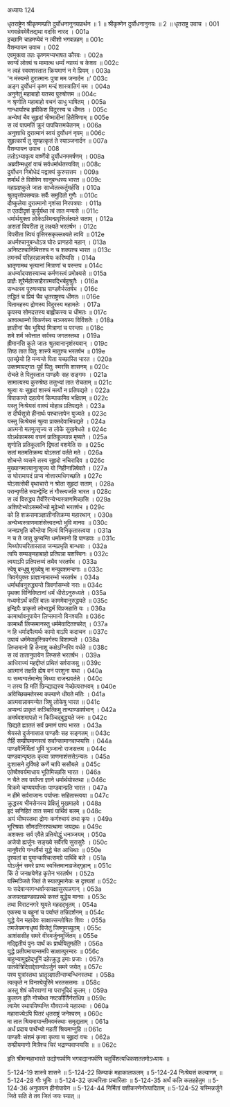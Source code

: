 अध्यायः 124

धृतराष्ट्रेण श्रीकृष्णम्प्रति दुर्योधनानुनयप्रार्थन ॥ 1 ॥ श्रीकृष्णेन दुर्योधनानुनयः ॥ 2 ॥
धृतराष्ट्र उवाच ।	001    
भगवन्नेवमेवैतद्यथा वदसि नारद ।	001a  
इच्छामि चाहमप्येवं न त्वीशो भगवन्नहम् ॥	001c  
वैशम्पायन उवाच ।	002    
एवमुक्त्वा ततः कृष्णमभ्यभाषत कौरवः ।	002a  
स्वर्ग्यं लोक्यं च मामात्थ धर्म्यं न्याय्यं च केशव ॥	002c  
न त्वहं स्ववशस्तात क्रियमाणं न मे प्रियम् ।	003a  
\'न मंस्यन्ते दुरात्मानः पुत्रा मम जनार्दन ॥\'	003c  
अङ्ग दुर्योधनं कृष्ण मन्दं शास्त्रातिगं मम ।	004a  
अनुनेतुं महाबाहो यतस्व पुरुषोत्तम ॥	004c  
न श्रृणोति महाबाहो वचनं साधु भाषितम् ।	005a  
गान्धार्याश्च हृषीकेश विदुरस्य च धीमतः ।	005c  
अन्येषां चैव सुहृदां भीष्मादीनां हितैषिणाम् ॥	005e  
स त्वं पापमतिं क्रूरं पापचित्तमचेतनम् ।	006a  
अनुशाधि दुरात्मानं स्वयं दुर्योधनं नृपम् ॥	006c  
सुहृत्कार्यं तु सुमहत्कृतं ते स्याञ्जनार्दन ॥	007a  
वैशम्पायन उवाच ।	008    
ततोऽभ्यावृत्य वार्ष्णेयो दुर्योधनममर्षणम् ।	008a  
अब्रवीन्मधुरां वाचं सर्वधर्मार्थतत्त्ववित् ॥	008c  
दुर्योधन निबोधेदं मद्वाक्यं कुरुसत्तम ।	009a  
शर्मार्थं ते विशेषेण सानुबन्धस्य भारत ॥	009c  
महाप्रज्ञकुले जातः साध्वेतत्कर्तुमर्हसि ।	010a  
श्रुतवृत्तोपसम्पन्नः सर्वैः समुदितो गुणैः ॥	010c  
दौष्कुलेया दुरात्मानो नृशंसा निरपत्रपाः ।	011a  
त एतदीदृशं कुर्युर्यथा त्वं तात मन्यसे ॥	011c  
धर्मार्थयुक्ता लोकेऽस्मिन्प्रवृत्तिर्लक्ष्यते सताम् ।	012a  
असतां विपरीता तु लक्ष्यते भरतर्षभ ।	012c  
विपरीता त्वियं वृत्तिरसकृल्लक्ष्यते त्वयि ॥	012e  
अधर्मश्चानुबन्धोऽत्र घोरः प्राणहरो महान् ।	013a  
अनिष्टश्चानिमित्तश्च न च शक्यश्च भारत ॥	013c  
तमनर्थं परिहरन्नात्मश्रेयः करिष्यसि ।	014a  
भ्रातॄणामथ भृत्यानां मित्राणां च परन्तप ॥	014c  
अधर्म्यादयशस्याच्च कर्मणस्त्वं प्रमोक्ष्यसे ॥	015a  
प्राज्ञैः शूरैर्महोत्साहैरात्मवद्भिर्बहुश्रुतैः ।	016a  
सन्धत्स्व पुरुषव्याघ्र पाण्डवैर्भरतर्षभ ।	016c  
तद्धितं च प्रियं चैव धृतराष्ट्रस्य धीमतः ॥	016e  
पितामहस्य द्रोणस्य विदुरस्य महामतेः ।	017a  
कृपस्य सोमदत्तस्य बाह्लीकस्य च धीमतः ॥	017c  
अश्वत्थाम्नो विकर्णस्य सञ्जयस्य विविंशतेः ।	018a  
ज्ञातीनां चैव भूयिष्ठं मित्राणां च परन्तप ॥	018c  
शमे शर्म भवेत्तात सर्वस्य जगतस्तथा ।	019a  
ह्रीमानसि कुले जातः श्रुतवानानृशंस्यवान् ।	019c  
तिष्ठ तात पितुः शास्त्रे मातुश्च भरतर्षभ ॥	019e  
एतच्छ्रेयो हि मन्यन्ते पिता यच्छास्ति भारत ।	020a  
उक्तमापद्गतः पूर्वं पितुः स्मरसि शासनम् ॥	020c  
रोचते ते पितुस्तात पाण्डवैः सह सङ्गमः ।	021a  
सामात्यस्य कुरुश्रेष्ठ तत्तुभ्यां तात रोचताम् ॥	021c  
श्रुत्वा यः सुहृदां शास्त्रं मर्त्यो न प्रतिपद्यते ।	022a  
विपाकान्ते दहत्येनं किम्पाकमिव भक्षितम् ॥	022c  
यस्तु निःश्रेयसं वाक्यं मोहान्न प्रतिपद्यते ।	023a  
स दीर्घसूत्रो हीनार्थः पश्चात्तापेन युज्यते ॥	023c  
यस्तु न्निःश्रेयसं श्रुत्वा प्राक्तदेवाभिपद्यते ।	024a  
आत्मनो मतमुत्सृज्य स लोके सुखमेधते ॥	024c  
योऽर्थकामस्य वचनं प्रातिकूल्यान्न मृष्यते ।	025a  
शृणोति प्रतिकूलानि द्विषतां वशमेति सः ॥	025c  
सतां मतमतिक्रम्य योऽसतां वर्तते मते ।	026a  
शोचन्ते व्यसने तस्य सुहृदो नचिरादिव ॥	026c  
मुख्यानमात्यानुत्सृज्य यो निहीनान्निषेवते ।	027a  
स घोरामापदं प्राप्य नोत्तारमधिगच्छति ॥	027c  
योऽसत्सेवी वृथाचारो न श्रोता सुहृदां सताम् ।	028a  
परान्वृणीते स्वान्द्वेष्टि तं गौस्त्यजति भारत ॥	028c  
स त्वं विरुद्ध्य तैर्वीरैरन्येभ्यस्त्राणमिच्छसि ।	029a  
अशिष्टेभ्योऽसमर्थेभ्यो मूढेभ्यो भरतर्षभ ॥	029c  
को हि शक्रसमाञ्ज्ञातीनतिक्रम्य महारथान् ।	030a  
अन्येभ्यस्त्राणमाशंसेत्त्वदन्यो भुवि मानवः ॥	030c  
जन्मप्रभृति कौन्तेया नित्यं विनिकृतास्त्वया ।	031a  
न च ते जातु कुप्यन्ति धर्मात्मानो हि पाण्डवाः ॥	031c  
मिथ्योपचरितास्तात जन्मप्रभृति बान्धवाः ।	032a  
त्वयि सम्यङ्महाबाहो प्रतिपन्ना यशस्विनः ॥	032c  
त्वयाऽपि प्रतिपत्तव्यं तथैव भरतर्षभ ।	033a  
स्वेषु बन्धुषु मुख्येषु मा मन्युवशमन्वगाः ॥	033c  
त्रिवर्गयुक्तः प्राज्ञानामारम्भो भरतर्षभ ।	034a  
धर्मार्थावनुरुद्ध्यन्ते त्रिवर्गासम्भवे नराः ॥	034c  
पृथक्व विनिविष्टानां धर्मं धीरोऽनुरुध्यते ।	035a  
मध्यमोऽर्थं कलिं बालः काममेवानुरुद्ध्यते ॥	035c  
इन्द्रियैः प्राकृतो लोभाद्धर्मं विप्रजहाति यः ।	036a  
कामार्थावनुपायेन लिप्समानो विनश्यति ॥	036c  
कामार्थौ लिप्समानस्तु धर्ममेवादितश्चरेत् ।	037a  
न हि धर्मादपैत्यर्थः कामो वाऽपि कदाचन ॥	037c  
उपायं धर्ममेवाहुस्त्रिवर्गस्य विशाम्पते ।	038a  
लिप्समानो हि तेनाशु कक्षेऽग्निरिव वर्धते ॥	038c  
स त्वं तातानुपायेन लिप्ससे भरतर्षभ ।	039a  
आधिराज्यं महद्दीप्तं प्रथितं सर्वराजसु ॥	039c  
आत्मानं तक्षति ह्येष वनं परशुना यथा ।	040a  
यः सम्यग्वर्तमानेषु मिथ्या राजन्प्रवर्तते ।	040c  
न तस्य हि मतिं छिन्द्याद्यस्य नेच्छेत्पराभवम् ॥	040e  
अविच्छिन्नमतेरस्य कल्याणे धीयते मतिः ।	041a  
आत्मवान्नावमन्येत त्रिषु लोकेषु भारत ॥	041c  
अप्यन्यं प्राकृतं कञ्चित्किमु तान्पाण्डवर्षभान् ।	042a  
अमर्षवशमापन्नो न किञ्चिद्बुद्ध्यते जनः ॥	042c  
छिद्यते ह्याततं सर्वं प्रमाणं पश्य भारत ।	043a  
श्रेयस्ते दुर्जनात्तात पाण्डवैः सह सङ्गतम् ॥	043c  
तैर्हि सम्प्रीपमाणस्त्वं सर्वान्कामानवाप्स्यसि ।	044a  
पाण्डवैर्निर्मितां भूमिं भुञ्जानो राजसत्तम ॥	044c  
पाण्डवान्पृष्ठतः कृत्वा त्राणमाशंससेऽन्यतः ।	045a  
दुःशासने दुर्विषहे कर्णे चापि ससौबले ॥	045c  
एतेष्वैश्वर्यमाधाय भूतिमिच्छसि भारत ।	046a  
न चैते तव पर्याप्ता ज्ञाने धर्मार्थयोस्तथा ॥	046c  
विक्रमे चाप्यपर्याप्ताः पाण्डवान्प्रति भारत ।	047a  
न हीमे सर्वराजानः पर्याप्ताः सहितास्त्वया ॥	047c  
क्रुद्धस्य भीमसेनस्य प्रेक्षितुं मुखमाहवे ।	048a  
इदं सनिहितं तात समग्रं पार्थिवं बलम् ॥	048c  
अयं भीष्मस्तथा द्रोणः कर्णश्चायं तथा कृपः ।	049a  
भूरिश्रवाः सौमदत्तिरश्वत्थामा जयद्रथः ॥	049c  
अशक्ताः सर्व एवैते प्रतियोद्धुं धनञ्जयम् ।	050a  
अजेयो ह्यर्जुनः सङ्ख्ये सर्वैरपि सुरासुरैः ।	050c  
मानुषैरपि गन्धर्वैर्मा युद्धे चेत आधिथाः ॥	050e  
दृश्यतां वा पुमान्कश्चित्समग्रे पार्थिवे बले ।	051a  
योऽर्जुनं समरे प्राप्य स्वस्तिमानाव्रजेद्गृहान् ॥	051c  
किं ते जनक्षयेणेह कृतेन भरतर्षभ ।	052a  
यस्मिञ्जिते जितं ते स्यात्पुमानेकः स दृश्यतां ॥	052c  
यः सदेवान्सगन्धर्वान्सयक्षासुरपन्नगान् ।	053a  
अजयत्खाण्डवप्रस्थे कस्तं युद्धेय मानवः ॥	053c  
तथा विराटनगरे श्रूयते महदद्भुतम् ।	054a  
एकस्य च बहूनां च पर्याप्तं तन्निदर्शनम् ॥	054c  
युद्धे येन महादेवः साक्षात्सन्तोषितः शिवः ।	055a  
तमजेयमनाधृष्यं विजेतुं जिष्णुमच्युतम् ।	055c  
आशंससीह समरे वीरमर्जुनमूर्जितम् ॥	055e  
मद्द्वितीयं पुनः पार्थं कः प्रार्थयितुमर्हति ।	056a  
युद्धे प्रतीपमायान्तमपि साक्षात्पुरन्दरः ॥	056c  
बाहुभ्यामुद्वहेद्भूमिं दहेत्क्रुद्ध इमाः प्रजाः ।	057a  
पातयेत्रिदिवाद्देवान्योऽर्जुनं समरे जयेत् ॥	057c  
पश्य पुत्रांस्तथा भ्रातॄञ्ज्ञातीन्सम्बन्धिनस्तथा ।	058a  
त्वत्कृते न विनश्येयुरिमे भरतसत्तमाः ॥	058c  
अस्तु शेषं कौरवाणां मा पराभूदिदं कुलम् ।	059a  
कुलघ्न इति नोच्येथा नष्टकीर्तिर्नराधिप ॥	059c  
त्वामेव स्थापयिष्यन्ति यौवराज्ये महारथाः ।	060a  
महाराज्येऽपि पितरं धृतराष्ट्रं जनेश्वरम् ॥	060c  
मा तात श्रियमायान्तीमवमंस्थाः समुद्यताम् ।	061a  
अर्धं प्रदाय पार्थेभ्यो महतीं श्रियमाप्नुहि ॥	061c  
पाण्डवैः संशमं कृत्वा कृत्वा च सुहृदां वचः ।	062a  
सम्प्रीयमाणो मित्रैश्च चिरं भद्राण्यवाप्स्यसि ॥ ॥	062c  

इति श्रीमन्महाभारते उद्योगपर्वणि भगवद्यानपर्वणि चतुर्विंशत्यधिकशततमोऽध्यायः ॥

5-124-19 शास्त्रे शासने ॥ 5-124-22 किम्पाकं महाकालफलम् ॥ 5-124-24 निःश्रेयसं कल्याणम् ॥ 5-124-28 गौः भूमिः ॥ 5-124-32 उपचरिताः प्रचारिताः ॥ 5-124-35 अर्थं कलि कलहहेतुम ॥ 5-124-36 अनुपायन हीनोपायेन ॥ 5-124-44 निर्मितां वशीकरणेनोत्पादिताम् ॥ 5-124-52 यस्मिन्नर्जुने जिते सति ते तव जितं जयः स्यात् ॥
